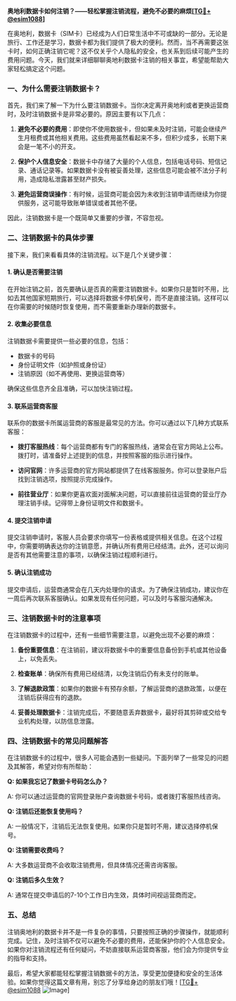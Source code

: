 **奥地利数据卡如何注销？——轻松掌握注销流程，避免不必要的麻烦[[TG💪+ @esim1088](https://t.me/s/esim1088)]**

在奥地利，数据卡（SIM卡）已经成为人们日常生活中不可或缺的一部分。无论是旅行、工作还是学习，数据卡都为我们提供了极大的便利。然而，当不再需要这张卡时，如何正确注销它呢？这不仅关乎个人隐私的安全，也关系到后续可能产生的费用问题。今天，我们就来详细聊聊奥地利数据卡注销的相关事宜，希望能帮助大家轻松搞定这个问题。

### 一、为什么需要注销数据卡？

首先，我们来了解一下为什么要注销数据卡。当你决定离开奥地利或者更换运营商时，及时注销数据卡是非常必要的。原因主要有以下几点：

1. **避免不必要的费用**：即使你不使用数据卡，但如果未及时注销，可能会继续产生月租费或其他相关费用。这些费用虽然看起来不多，但积少成多，长期下来会是一笔不小的开支。
   
2. **保护个人信息安全**：数据卡中存储了大量的个人信息，包括电话号码、短信记录、通话记录等。如果数据卡没有被妥善处理，这些信息可能会被不法分子利用，造成隐私泄露甚至财产损失。

3. **避免运营商误操作**：有时候，运营商可能会因为未收到注销申请而继续为你提供服务，这可能导致账单错误或者其他不便。

因此，注销数据卡是一个既简单又重要的步骤，不容忽视。

### 二、注销数据卡的具体步骤

接下来，我们来看看具体的注销流程。以下是几个关键步骤：

#### 1. 确认是否需要注销

在开始注销之前，首先要确认是否真的需要注销数据卡。如果你只是暂时不用，比如去其他国家短期旅行，可以选择将数据卡停机保号，而不是直接注销。这样可以在你需要的时候随时恢复使用，而不需要重新办理新的数据卡。

#### 2. 收集必要信息

注销数据卡需要提供一些必要的信息，包括：

- 数据卡的号码
- 身份证明文件（如护照或身份证）
- 注销原因（如不再使用、更换运营商等）

确保这些信息齐全且准确，可以加快注销过程。

#### 3. 联系运营商客服

联系你的数据卡所属运营商的客服是最常见的方法。你可以通过以下几种方式联系客服：

- **拨打客服热线**：每个运营商都有专门的客服热线，通常会在官方网站上公布。拨打时，请准备好上述提到的信息，并按照客服的指示进行操作。
  
- **访问官网**：许多运营商的官方网站都提供了在线客服服务。你可以登录账户后找到注销选项，按照提示完成操作。

- **前往营业厅**：如果你更喜欢面对面解决问题，可以直接前往运营商的营业厅办理注销手续。记得带上身份证明文件和数据卡。

#### 4. 提交注销申请

提交注销申请时，客服人员会要求你填写一份表格或提供相关信息。在这个过程中，你需要明确表达你的注销意愿，并确认所有费用已经结清。此外，还可以询问是否有其他需要注意的事项，以确保注销过程顺利进行。

#### 5. 确认注销成功

提交申请后，运营商通常会在几天内处理你的请求。为了确保注销成功，建议你在一周后再次联系客服确认。如果发现有任何问题，可以及时与客服沟通解决。

### 三、注销数据卡时的注意事项

在注销数据卡的过程中，还有一些细节需要注意，以避免出现不必要的麻烦：

1. **备份重要信息**：在注销前，建议将数据卡中的重要信息备份到手机或其他设备上，以免丢失。

2. **检查账单**：确保所有费用已经结清，以免注销后仍有未支付的账单。

3. **了解退款政策**：如果你的数据卡有预存余额，了解运营商的退款政策，以便在注销后获得应有的退款。

4. **妥善处理数据卡**：注销完成后，不要随意丢弃数据卡，最好将其剪碎或交给专业机构处理，以防信息泄露。

### 四、注销数据卡的常见问题解答

在注销数据卡的过程中，很多人可能会遇到一些疑问。下面列举了一些常见的问题及其解答，希望对你有所帮助：

**Q: 如果我忘记了数据卡号码怎么办？**

A: 你可以通过运营商的官网登录账户查询数据卡号码，或者拨打客服热线咨询。

**Q: 注销后还能恢复使用吗？**

A: 一般情况下，注销后无法恢复使用。如果你只是暂时不用，建议选择停机保号。

**Q: 注销需要收费吗？**

A: 大多数运营商不会收取注销费用，但具体情况还需咨询客服。

**Q: 注销后多久生效？**

A: 通常在提交申请后的7-10个工作日内生效，具体时间视运营商而定。

### 五、总结

注销奥地利的数据卡并不是一件复杂的事情，只要按照正确的步骤操作，就能顺利完成。记住，及时注销不仅可以避免不必要的费用，还能保护你的个人信息安全。如果你对注销流程还有任何疑问，不妨直接联系运营商客服，他们会为你提供专业的指导和支持。

最后，希望大家都能轻松掌握注销数据卡的方法，享受更加便捷和安全的生活体验。如果你觉得这篇文章有用，别忘了分享给身边的朋友们哦！[[TG💪+ @esim1088](https://t.me/s/esim1088) ![Image](https://i.postimg.cc/4NQfJmqS/Snipaste-2025-05-13-00-14-12.png)]